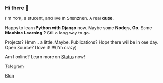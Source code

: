 ### Hi there 👋
I'm York, a student, and live in Shenzhen. A real **dude**.

Happy to learn **Python with Django** now. Maybe some **Nodejs**, **Go**. Some **Machine Learning ?** Still a long way to go.

Projects? Hmm... a little. Maybe. Publications? Hope there will be in one day. Open Source? I love it!!!!!(I'm crazy)

Am I online? Learn more on [Status](https://stats.uptimerobot.com/vxv26tWkNZ) now!

[Telegram](https://t.me/york618)

[Blog](https://xystudio.cf)

<!--
**York618/york618** is a ✨ _special_ ✨ repository because its `README.md` (this file) appears on your GitHub profile.

Here are some ideas to get you started:

- 🔭 I’m currently working on ...
- 🌱 I’m currently learning ...
- 👯 I’m looking to collaborate on ...
- 🤔 I’m looking for help with ...
- 💬 Ask me about ...
- 📫 How to reach me: ...
- 😄 Pronouns: ...
- ⚡ Fun fact: ...
-->
